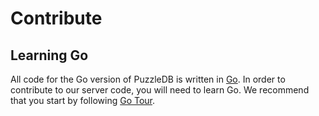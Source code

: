 # Contribute

## Learning Go

All code for the Go version of PuzzleDB is written in [Go](https://go.dev). In order to contribute to our server code, you will need to learn Go. We recommend that you start by following [Go Tour](https://go.dev/tour/welcome/1).

